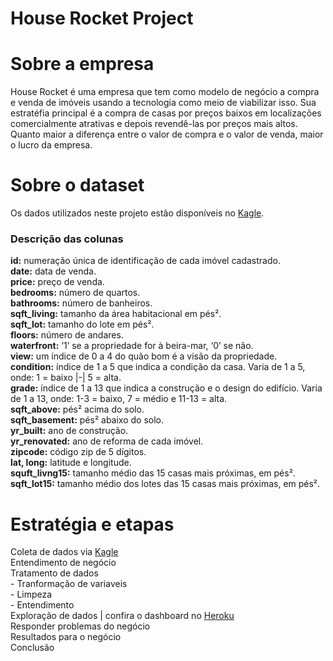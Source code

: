 # House Rocket Project
# Sobre a empresa
House Rocket é uma empresa que tem como modelo de negócio a compra e venda de imóveis usando a tecnologia como meio de viabilizar isso. Sua estratéfia principal é a compra de casas por preços baixos em localizações comercialmente atrativas e depois revendê-las por preços mais altos. Quanto maior a diferença entre o valor de compra e o valor de venda, maior o lucro da empresa. 

# Sobre o dataset
Os dados utilizados neste projeto estão disponíveis no [Kagle](https://www.kaggle.com/harlfoxem/housesalesprediction).

### Descrição das colunas
**id:** numeração única de identificação de cada imóvel cadastrado.
<br />**date:** data de venda.
<br />**price:** preço de venda.
<br />**bedrooms:** número de quartos.
<br />**bathrooms:** número de banheiros.
<br />**sqft_living:** tamanho da área habitacional em pés².
<br />**sqft_lot:** tamanho do lote em pés².
<br />**floors:** número de andares.
<br />**waterfront:** ‘1’ se a propriedade for à beira-mar, ‘0’ se não.
<br />**view:** um índice de 0 a 4 do quão bom é a visão da propriedade.
<br />**condition:** índice de 1 a 5 que indica a condição da casa. Varia de 1 a 5, onde: 1 = baixo |-| 5 = alta.
<br />**grade:**  índice de 1 a 13 que indica a construção e o design do edifício. Varia de 1 a 13, onde: 1-3 = baixo, 7 = médio e 11-13 = alta.
<br />**sqft_above:** pés² acima do solo.
<br />**sqft_basement:** pés² abaixo do solo.
<br />**yr_built:** ano de construção.
<br />**yr_renovated:** ano de reforma de cada imóvel.
<br />**zipcode:** código zip de 5 dígitos.
<br />**lat, long:** latitude e longitude.
<br />**squft_livng15:** tamanho médio das 15 casas mais próximas, em pés².
<br />**sqft_lot15:** tamanho médio dos lotes das 15 casas mais próximas, em pés².

# Estratégia e etapas
Coleta de dados via [Kagle](https://www.kaggle.com/harlfoxem/housesalesprediction)
<br /> Entendimento de negócio
<br />Tratamento de dados
<br /> - Tranformação de variaveis
<br /> - Limpeza
<br /> - Entendimento
<br />Exploração de dados | confira o dashboard no [Heroku](https://analytics-house-rocket-21.herokuapp.com/)
<br />Responder problemas do negócio
<br />Resultados para o negócio
<br />Conclusão
